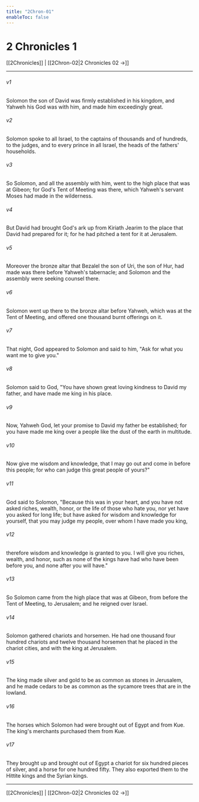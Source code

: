 ```yaml
---
title: "2Chron-01"
enableToc: false
---
```


# 2 Chronicles 1

[[2Chronicles]] | [[2Chron-02|2 Chronicles 02 →]]
***



###### v1 
Solomon the son of David was firmly established in his kingdom, and Yahweh his God was with him, and made him exceedingly great. 

###### v2 
Solomon spoke to all Israel, to the captains of thousands and of hundreds, to the judges, and to every prince in all Israel, the heads of the fathers' households. 

###### v3 
So Solomon, and all the assembly with him, went to the high place that was at Gibeon; for God's Tent of Meeting was there, which Yahweh's servant Moses had made in the wilderness. 

###### v4 
But David had brought God's ark up from Kiriath Jearim to the place that David had prepared for it; for he had pitched a tent for it at Jerusalem. 

###### v5 
Moreover the bronze altar that Bezalel the son of Uri, the son of Hur, had made was there before Yahweh's tabernacle; and Solomon and the assembly were seeking counsel there. 

###### v6 
Solomon went up there to the bronze altar before Yahweh, which was at the Tent of Meeting, and offered one thousand burnt offerings on it. 

###### v7 
That night, God appeared to Solomon and said to him, "Ask for what you want me to give you." 

###### v8 
Solomon said to God, "You have shown great loving kindness to David my father, and have made me king in his place. 

###### v9 
Now, Yahweh God, let your promise to David my father be established; for you have made me king over a people like the dust of the earth in multitude. 

###### v10 
Now give me wisdom and knowledge, that I may go out and come in before this people; for who can judge this great people of yours?" 

###### v11 
God said to Solomon, "Because this was in your heart, and you have not asked riches, wealth, honor, or the life of those who hate you, nor yet have you asked for long life; but have asked for wisdom and knowledge for yourself, that you may judge my people, over whom I have made you king, 

###### v12 
therefore wisdom and knowledge is granted to you. I will give you riches, wealth, and honor, such as none of the kings have had who have been before you, and none after you will have." 

###### v13 
So Solomon came from the high place that was at Gibeon, from before the Tent of Meeting, to Jerusalem; and he reigned over Israel. 

###### v14 
Solomon gathered chariots and horsemen. He had one thousand four hundred chariots and twelve thousand horsemen that he placed in the chariot cities, and with the king at Jerusalem. 

###### v15 
The king made silver and gold to be as common as stones in Jerusalem, and he made cedars to be as common as the sycamore trees that are in the lowland. 

###### v16 
The horses which Solomon had were brought out of Egypt and from Kue. The king's merchants purchased them from Kue. 

###### v17 
They brought up and brought out of Egypt a chariot for six hundred pieces of silver, and a horse for one hundred fifty. They also exported them to the Hittite kings and the Syrian kings.

***
[[2Chronicles]] | [[2Chron-02|2 Chronicles 02 →]]
